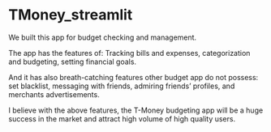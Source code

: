 # TMoney_streamlit

We built this app for budget checking and management. 

The app has the features of: Tracking bills and expenses, categorization and budgeting, setting financial goals. 

And it has also breath-catching features other budget app do not possess: set blacklist, messaging with friends, admiring friends’ profiles, and merchants advertisements. 

I believe with the above features, the T-Money budgeting app will be a huge success in the market and attract high volume of high quality users.
